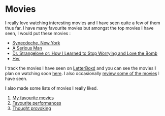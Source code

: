# Movies
I really love watching interesting movies and I have seen quite a few of them thus far. I have many favourite movies but amongst the top movies I have seen, I would put these movies : 

- [Synecdoche, New York](https://letterboxd.com/film/synecdoche-new-york/)
- [A Serious Man](https://letterboxd.com/film/a-serious-man/)
- [Dr. Strangelove or: How I Learned to Stop Worrying and Love the Bomb](https://letterboxd.com/film/dr-strangelove-or-how-i-learned-to-stop-worrying-and-love-the-bomb/)
- [Her](https://letterboxd.com/film/her/)

I track the movies I have seen on [LetterBoxd](https://letterboxd.com/NikitaVoloboev/) and you can see the movies I plan on watching soon [here](./watching-movies.md). I also occasionally [review some of the movies](https://letterboxd.com/nikitavoloboev/films/reviews/by/added/) I have seen.

I also made some lists of movies I really liked. 

1. [My favourite movies](https://letterboxd.com/nikitavoloboev/list/absolutely-incredible/)
2. [Favourite performances](https://letterboxd.com/nikitavoloboev/list/favourite-performances/)
3. [Thought provoking](https://letterboxd.com/nikitavoloboev/list/thought-provoking/)
